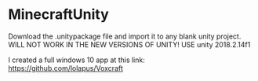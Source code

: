 # MinecraftUnity
Download the .unitypackage file and import it to any blank unity project.
WILL NOT WORK IN THE NEW VERSIONS OF UNITY! USE unity 2018.2.14f1

I created a full windows 10 app at this link: https://github.com/lolapus/Voxcraft
